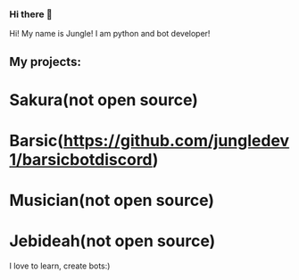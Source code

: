 ### Hi there 👋

Hi! My name is Jungle! I am python and bot developer! 

## My projects: 
# Sakura(not open source)
# Barsic(https://github.com/jungledev1/barsicbotdiscord)
# Musician(not open source)
# Jebideah(not open source)

I love to learn, create bots:)

